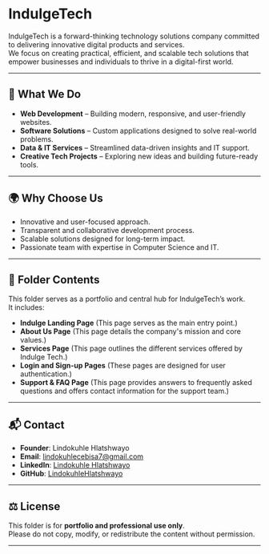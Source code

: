 # IndulgeTech  

IndulgeTech is a forward-thinking technology solutions company committed to delivering innovative digital products and services.  
We focus on creating practical, efficient, and scalable tech solutions that empower businesses and individuals to thrive in a digital-first world.  

---

## 🚀 What We Do  
- **Web Development** – Building modern, responsive, and user-friendly websites.  
- **Software Solutions** – Custom applications designed to solve real-world problems.  
- **Data & IT Services** – Streamlined data-driven insights and IT support.  
- **Creative Tech Projects** – Exploring new ideas and building future-ready tools.  

---

## 🌍 Why Choose Us  
- Innovative and user-focused approach.  
- Transparent and collaborative development process.  
- Scalable solutions designed for long-term impact.  
- Passionate team with expertise in Computer Science and IT.  

---

## 📂 Folder Contents  
This folder serves as a portfolio and central hub for IndulgeTech’s work.  
It includes:  
- **Indulge Landing Page** (This page serves as the main entry point.)  
- **About Us Page** (This page details the company's mission and core values.)  
- **Services Page** (This page outlines the different services offered by Indulge Tech.)
- **Login and Sign-up Pages** (These pages are designed for user authentication.)  
- **Support & FAQ Page** (This page provides answers to frequently asked questions and offers contact information for the support team.) 

---

## 📬 Contact  
- **Founder**: Lindokuhle Hlatshwayo  
- **Email**: [lindokuhlecebisa7@gmail.com](mailto:lindokuhlecebisa7@gmail.com)  
- **LinkedIn**: [Lindokuhle Hlatshwayo](https://www.linkedin.com/in/lindokuhle-hlatshwayo-00b024381/) 
- **GitHub**: [LindokuhleHlatshwayo](https://github.com/lindokuhlecebisa)  

---

## ⚖️ License  
This folder is for **portfolio and professional use only**.  
Please do not copy, modify, or redistribute the content without permission.  

---
